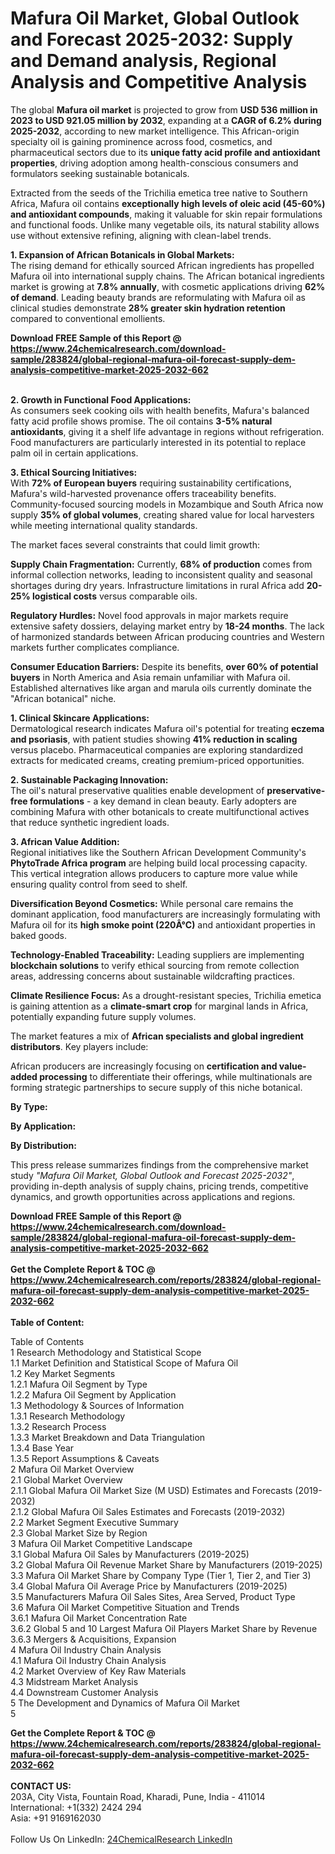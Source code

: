 <h1>Mafura Oil Market, Global Outlook and Forecast 2025-2032: Supply and Demand analysis, Regional Analysis and Competitive Analysis</h1><p>The global <strong>Mafura oil market</strong> is projected to grow from <strong>USD 536 million in 2023 to USD 921.05 million by 2032</strong>, expanding at a <strong>CAGR of 6.2% during 2025-2032</strong>, according to new market intelligence. This African-origin specialty oil is gaining prominence across food, cosmetics, and pharmaceutical sectors due to its <strong>unique fatty acid profile and antioxidant properties</strong>, driving adoption among health-conscious consumers and formulators seeking sustainable botanicals.</p><p>Extracted from the seeds of the Trichilia emetica tree native to Southern Africa, Mafura oil contains <strong>exceptionally high levels of oleic acid (45-60%) and antioxidant compounds</strong>, making it valuable for skin repair formulations and functional foods. Unlike many vegetable oils, its natural stability allows use without extensive refining, aligning with clean-label trends.</p><p><strong>1. Expansion of African Botanicals in Global Markets:</strong><br>
The rising demand for ethically sourced African ingredients has propelled Mafura oil into international supply chains. The African botanical ingredients market is growing at <strong>7.8% annually</strong>, with cosmetic applications driving <strong>62% of demand</strong>. Leading beauty brands are reformulating with Mafura oil as clinical studies demonstrate <strong>28% greater skin hydration retention</strong> compared to conventional emollients.</p><div><b>Download FREE Sample of this Report @ 
            <a href="https://www.24chemicalresearch.com/download-sample/283824/global-regional-mafura-oil-forecast-supply-dem-analysis-competitive-market-2025-2032-662">
            https://www.24chemicalresearch.com/download-sample/283824/global-regional-mafura-oil-forecast-supply-dem-analysis-competitive-market-2025-2032-662</a></b></div><br><p><strong>2. Growth in Functional Food Applications:</strong><br>
As consumers seek cooking oils with health benefits, Mafura's balanced fatty acid profile shows promise. The oil contains <strong>3-5% natural antioxidants</strong>, giving it a shelf life advantage in regions without refrigeration. Food manufacturers are particularly interested in its potential to replace palm oil in certain applications.</p><p><strong>3. Ethical Sourcing Initiatives:</strong><br>
With <strong>72% of European buyers</strong> requiring sustainability certifications, Mafura's wild-harvested provenance offers traceability benefits. Community-focused sourcing models in Mozambique and South Africa now supply <strong>35% of global volumes</strong>, creating shared value for local harvesters while meeting international quality standards.</p><p>The market faces several constraints that could limit growth:</p><p><strong>Supply Chain Fragmentation:</strong> Currently, <strong>68% of production</strong> comes from informal collection networks, leading to inconsistent quality and seasonal shortages during dry years. Infrastructure limitations in rural Africa add <strong>20-25% logistical costs</strong> versus comparable oils.</p><p><strong>Regulatory Hurdles:</strong> Novel food approvals in major markets require extensive safety dossiers, delaying market entry by <strong>18-24 months</strong>. The lack of harmonized standards between African producing countries and Western markets further complicates compliance.</p><p><strong>Consumer Education Barriers:</strong> Despite its benefits, <strong>over 60% of potential buyers</strong> in North America and Asia remain unfamiliar with Mafura oil. Established alternatives like argan and marula oils currently dominate the "African botanical" niche.</p><p><strong>1. Clinical Skincare Applications:</strong><br>
Dermatological research indicates Mafura oil's potential for treating <strong>eczema and psoriasis</strong>, with patient studies showing <strong>41% reduction in scaling</strong> versus placebo. Pharmaceutical companies are exploring standardized extracts for medicated creams, creating premium-priced opportunities.</p><p><strong>2. Sustainable Packaging Innovation:</strong><br>
The oil's natural preservative qualities enable development of <strong>preservative-free formulations</strong> - a key demand in clean beauty. Early adopters are combining Mafura with other botanicals to create multifunctional actives that reduce synthetic ingredient loads.</p><p><strong>3. African Value Addition:</strong><br>
Regional initiatives like the Southern African Development Community's <strong>PhytoTrade Africa program</strong> are helping build local processing capacity. This vertical integration allows producers to capture more value while ensuring quality control from seed to shelf.</p><p><strong>Diversification Beyond Cosmetics:</strong> While personal care remains the dominant application, food manufacturers are increasingly formulating with Mafura oil for its <strong>high smoke point (220Â°C)</strong> and antioxidant properties in baked goods.</p><p><strong>Technology-Enabled Traceability:</strong> Leading suppliers are implementing <strong>blockchain solutions</strong> to verify ethical sourcing from remote collection areas, addressing concerns about sustainable wildcrafting practices.</p><p><strong>Climate Resilience Focus:</strong> As a drought-resistant species, Trichilia emetica is gaining attention as a <strong>climate-smart crop</strong> for marginal lands in Africa, potentially expanding future supply volumes.</p><p>The market features a mix of <strong>African specialists and global ingredient distributors</strong>. Key players include:</p><p>African producers are increasingly focusing on <strong>certification and value-added processing</strong> to differentiate their offerings, while multinationals are forming strategic partnerships to secure supply of this niche botanical.</p><p><strong>By Type:</strong></p><p><strong>By Application:</strong></p><p><strong>By Distribution:</strong></p><p>This press release summarizes findings from the comprehensive market study <em>"Mafura Oil Market, Global Outlook and Forecast 2025-2032"</em>, providing in-depth analysis of supply chains, pricing trends, competitive dynamics, and growth opportunities across applications and regions.</p><div><b>Download FREE Sample of this Report @ 
            <a href="https://www.24chemicalresearch.com/download-sample/283824/global-regional-mafura-oil-forecast-supply-dem-analysis-competitive-market-2025-2032-662">
            https://www.24chemicalresearch.com/download-sample/283824/global-regional-mafura-oil-forecast-supply-dem-analysis-competitive-market-2025-2032-662</a></b></div><br><div><b>Get the Complete Report & TOC @ 
            <a href="https://www.24chemicalresearch.com/reports/283824/global-regional-mafura-oil-forecast-supply-dem-analysis-competitive-market-2025-2032-662">
            https://www.24chemicalresearch.com/reports/283824/global-regional-mafura-oil-forecast-supply-dem-analysis-competitive-market-2025-2032-662</a></b></div><br>
            <b>Table of Content:</b><p>Table of Contents<br />
1 Research Methodology and Statistical Scope<br />
1.1 Market Definition and Statistical Scope of Mafura Oil<br />
1.2 Key Market Segments<br />
1.2.1 Mafura Oil Segment by Type<br />
1.2.2 Mafura Oil Segment by Application<br />
1.3 Methodology & Sources of Information<br />
1.3.1 Research Methodology<br />
1.3.2 Research Process<br />
1.3.3 Market Breakdown and Data Triangulation<br />
1.3.4 Base Year<br />
1.3.5 Report Assumptions & Caveats<br />
2 Mafura Oil Market Overview<br />
2.1 Global Market Overview<br />
2.1.1 Global Mafura Oil Market Size (M USD) Estimates and Forecasts (2019-2032)<br />
2.1.2 Global Mafura Oil Sales Estimates and Forecasts (2019-2032)<br />
2.2 Market Segment Executive Summary<br />
2.3 Global Market Size by Region<br />
3 Mafura Oil Market Competitive Landscape<br />
3.1 Global Mafura Oil Sales by Manufacturers (2019-2025)<br />
3.2 Global Mafura Oil Revenue Market Share by Manufacturers (2019-2025)<br />
3.3 Mafura Oil Market Share by Company Type (Tier 1, Tier 2, and Tier 3)<br />
3.4 Global Mafura Oil Average Price by Manufacturers (2019-2025)<br />
3.5 Manufacturers Mafura Oil Sales Sites, Area Served, Product Type<br />
3.6 Mafura Oil Market Competitive Situation and Trends<br />
3.6.1 Mafura Oil Market Concentration Rate<br />
3.6.2 Global 5 and 10 Largest Mafura Oil Players Market Share by Revenue<br />
3.6.3 Mergers & Acquisitions, Expansion<br />
4 Mafura Oil Industry Chain Analysis<br />
4.1 Mafura Oil Industry Chain Analysis<br />
4.2 Market Overview of Key Raw Materials<br />
4.3 Midstream Market Analysis<br />
4.4 Downstream Customer Analysis<br />
5 The Development and Dynamics of Mafura Oil Market <br />
5</p><div><b>Get the Complete Report & TOC @ 
            <a href="https://www.24chemicalresearch.com/reports/283824/global-regional-mafura-oil-forecast-supply-dem-analysis-competitive-market-2025-2032-662">
            https://www.24chemicalresearch.com/reports/283824/global-regional-mafura-oil-forecast-supply-dem-analysis-competitive-market-2025-2032-662</a></b></div><br><b>CONTACT US:</b><br>
            203A, City Vista, Fountain Road, Kharadi, Pune, India - 411014<br>
            International: +1(332) 2424 294<br>
            Asia: +91 9169162030 <br><br>
            Follow Us On LinkedIn: <a href="https://www.linkedin.com/company/24chemicalresearch/">24ChemicalResearch LinkedIn</a>